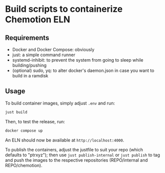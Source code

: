 # Build scripts to containerize Chemotion ELN

## Requirements

- Docker and Docker Compose: obviously
- just: a simple command runner
- systemd-inhibit: to prevent the system from going to sleep while building/pushing
- (optional) sudo, yq: to alter docker's daemon.json in case you want to build in a ramdisk

## Usage

To build container images, simply adjust `.env` and run:

```bash
just build
```

Then, to test the release, run:

```bash
docker compose up
```

An ELN should now be available at `http://localhost:4000`.

To publish the containers, adjust the justfile to suit your repo (which defaults to "ptrxyz"); then use `just publish-internal` or `just publish` to tag and push the images to the respective repositories (REPO/internal and REPO/chemotion).
